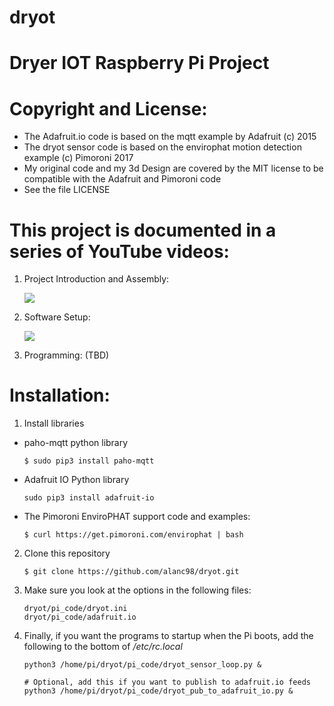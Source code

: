 # dryot
  # Dryer IOT Raspberry Pi Project

# Copyright and License:
 - The Adafruit.io code is based on the mqtt example by Adafruit (c) 2015
 - The dryot sensor code is based on the envirophat motion detection example (c) Pimoroni 2017
 - My original code and my 3d Design are covered by the MIT license to be compatible with the Adafruit and Pimoroni code
 - See the file LICENSE

# This project is documented in a series of YouTube videos:
1. Project Introduction and Assembly: 

   [![](http://img.youtube.com/vi/7Y_-u9VHjI0/0.jpg)](http://www.youtube.com/watch?v=7Y_-u9VHjI0 "DryOT Project Part 1")


2. Software Setup:

   [![](http://img.youtube.com/vi/UATDyMtNh9s/0.jpg)](http://www.youtube.com/watch?v=UATDyMtNh9s "DryOT Project Part 2")
 
3. Programming: 
   (TBD)
 
# Installation:
1. Install libraries
  - paho-mqtt python library
    ```
    $ sudo pip3 install paho-mqtt
    ```
  - Adafruit IO Python library
    ```
    sudo pip3 install adafruit-io
    ```
  - The Pimoroni EnviroPHAT support code and examples:
    ```
    $ curl https://get.pimoroni.com/envirophat | bash
    ```

2. Clone this repository
    ```
    $ git clone https://github.com/alanc98/dryot.git
    ```
3. Make sure you look at the options in the following files:
    ```
    dryot/pi_code/dryot.ini
    dryot/pi_code/adafruit.io
    ```

4. Finally, if you want the programs to startup when the Pi boots, add the following to the bottom of */etc/rc.local*
   ```
   python3 /home/pi/dryot/pi_code/dryot_sensor_loop.py &

   # Optional, add this if you want to publish to adafruit.io feeds
   python3 /home/pi/dryot/pi_code/dryot_pub_to_adafruit_io.py &
   ```

